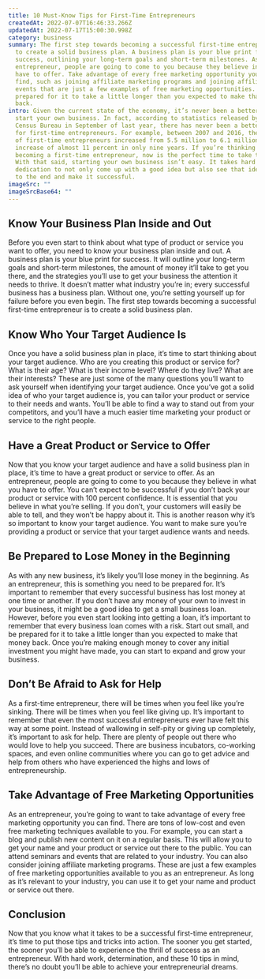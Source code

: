 ```yaml
---
title: 10 Must-Know Tips for First-Time Entrepreneurs
createdAt: 2022-07-07T16:46:33.266Z
updatedAt: 2022-07-17T15:00:30.998Z
category: business
summary: The first step towards becoming a successful first-time entrepreneur is
  to create a solid business plan. A business plan is your blue print for
  success, outlining your long-term goals and short-term milestones. As an
  entrepreneur, people are going to come to you because they believe in what you
  have to offer. Take advantage of every free marketing opportunity you can
  find, such as joining affiliate marketing programs and joining affiliate
  events that are just a few examples of free marketing opportunities. Be
  prepared for it to take a little longer than you expected to make that money
  back.
intro: Given the current state of the economy, it’s never been a better time to
  start your own business. In fact, according to statistics released by the U.S.
  Census Bureau in September of last year, there has never been a better time
  for first-time entrepreneurs. For example, between 2007 and 2016, the number
  of first-time entrepreneurs increased from 5.5 million to 6.1 million—an
  increase of almost 11 percent in only nine years. If you’re thinking about
  becoming a first-time entrepreneur, now is the perfect time to take that leap.
  With that said, starting your own business isn’t easy. It takes hard work and
  dedication to not only come up with a good idea but also see that idea through
  to the end and make it successful.
imageSrc: ""
imageSrcBase64: ""
---
```


## Know Your Business Plan Inside and Out

Before you even start to think about what type of product or service you want to offer, you need to know your business plan inside and out. A business plan is your blue print for success. It will outline your long-term goals and short-term milestones, the amount of money it’ll take to get you there, and the strategies you’ll use to get your business the attention it needs to thrive. It doesn’t matter what industry you’re in; every successful business has a business plan. Without one, you’re setting yourself up for failure before you even begin. The first step towards becoming a successful first-time entrepreneur is to create a solid business plan.

## Know Who Your Target Audience Is

Once you have a solid business plan in place, it’s time to start thinking about your target audience. Who are you creating this product or service for? What is their age? What is their income level? Where do they live? What are their interests? These are just some of the many questions you’ll want to ask yourself when identifying your target audience. Once you’ve got a solid idea of who your target audience is, you can tailor your product or service to their needs and wants. You’ll be able to find a way to stand out from your competitors, and you’ll have a much easier time marketing your product or service to the right people.

## Have a Great Product or Service to Offer

Now that you know your target audience and have a solid business plan in place, it’s time to have a great product or service to offer. As an entrepreneur, people are going to come to you because they believe in what you have to offer. You can’t expect to be successful if you don’t back your product or service with 100 percent confidence. It is essential that you believe in what you’re selling. If you don’t, your customers will easily be able to tell, and they won’t be happy about it. This is another reason why it’s so important to know your target audience. You want to make sure you’re providing a product or service that your target audience wants and needs.

## Be Prepared to Lose Money in the Beginning

As with any new business, it’s likely you’ll lose money in the beginning. As an entrepreneur, this is something you need to be prepared for. It’s important to remember that every successful business has lost money at one time or another. If you don’t have any money of your own to invest in your business, it might be a good idea to get a small business loan. However, before you even start looking into getting a loan, it’s important to remember that every business loan comes with a risk. Start out small, and be prepared for it to take a little longer than you expected to make that money back. Once you’re making enough money to cover any initial investment you might have made, you can start to expand and grow your business.

## Don’t Be Afraid to Ask for Help

As a first-time entrepreneur, there will be times when you feel like you’re sinking. There will be times when you feel like giving up. It’s important to remember that even the most successful entrepreneurs ever have felt this way at some point. Instead of wallowing in self-pity or giving up completely, it’s important to ask for help. There are plenty of people out there who would love to help you succeed. There are business incubators, co-working spaces, and even online communities where you can go to get advice and help from others who have experienced the highs and lows of entrepreneurship.

## Take Advantage of Free Marketing Opportunities

As an entrepreneur, you’re going to want to take advantage of every free marketing opportunity you can find. There are tons of low-cost and even free marketing techniques available to you. For example, you can start a blog and publish new content on it on a regular basis. This will allow you to get your name and your product or service out there to the public. You can attend seminars and events that are related to your industry. You can also consider joining affiliate marketing programs. These are just a few examples of free marketing opportunities available to you as an entrepreneur. As long as it’s relevant to your industry, you can use it to get your name and product or service out there.

## Conclusion

Now that you know what it takes to be a successful first-time entrepreneur, it’s time to put those tips and tricks into action. The sooner you get started, the sooner you’ll be able to experience the thrill of success as an entrepreneur. With hard work, determination, and these 10 tips in mind, there’s no doubt you’ll be able to achieve your entrepreneurial dreams.
